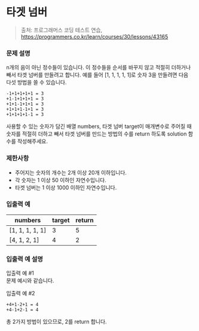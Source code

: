 # 타겟 넘버
> 출처: 프로그래머스 코딩 테스트 연습, https://programmers.co.kr/learn/courses/30/lessons/43165

### 문제 설명
n개의 음이 아닌 정수들이 있습니다. 이 정수들을 순서를 바꾸지 않고 적절히 더하거나 빼서 타겟 넘버를 만들려고 합니다. 예를 들어 [1, 1, 1, 1, 1]로 숫자 3을 만들려면 다음 다섯 방법을 쓸 수 있습니다.

```
-1+1+1+1+1 = 3
+1-1+1+1+1 = 3
+1+1-1+1+1 = 3
+1+1+1-1+1 = 3
+1+1+1+1-1 = 3
```

사용할 수 있는 숫자가 담긴 배열 numbers, 타겟 넘버 target이 매개변수로 주어질 때 숫자를 적절히 더하고 빼서 타겟 넘버를 만드는 방법의 수를 return 하도록 solution 함수를 작성해주세요.

### 제한사항
- 주어지는 숫자의 개수는 2개 이상 20개 이하입니다.
- 각 숫자는 1 이상 50 이하인 자연수입니다.
- 타겟 넘버는 1 이상 1000 이하인 자연수입니다.

### 입출력 예
numbers | target | return
---|---|---
[1, 1, 1, 1, 1] | 3 | 5
[4, 1, 2, 1] | 4 | 2

### 입출력 예 설명
입출력 예 #1  
문제 예시와 같습니다.

입출력 예 #2
```
+4+1-2+1 = 4
+4-1+2-1 = 4
```
총 2가지 방법이 있으므로, 2를 return 합니다.
